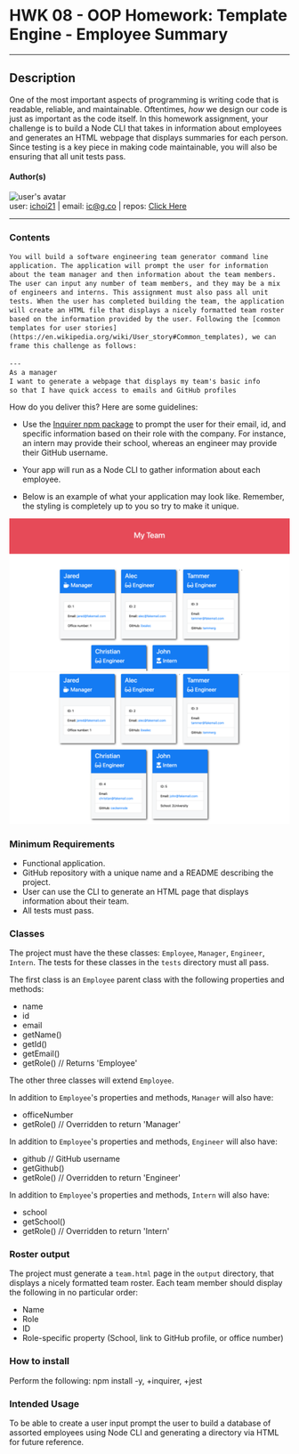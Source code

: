 # HWK 08 - OOP Homework: Template Engine - Employee Summary

---

## Description

One of the most important aspects of programming is writing code that is readable, reliable, and maintainable. Oftentimes, _how_ we design our code is just as important as the code itself. In this homework assignment, your challenge is to build a Node CLI that takes in information about employees and generates an HTML webpage that displays summaries for each person. Since testing is a key piece in making code maintainable, you will also be ensuring that all unit tests pass.

#### Author(s)

![user's avatar](https://avatars3.githubusercontent.com/u/58826890?v=4)<br>
user: [ichoi21](https://github.com/ichoi21) | email: ic@g.co | repos: [Click Here](https://github.com/ichoi21?tab=repositories)

---

### Contents

```
You will build a software engineering team generator command line application. The application will prompt the user for information about the team manager and then information about the team members. The user can input any number of team members, and they may be a mix of engineers and interns. This assignment must also pass all unit tests. When the user has completed building the team, the application will create an HTML file that displays a nicely formatted team roster based on the information provided by the user. Following the [common templates for user stories](https://en.wikipedia.org/wiki/User_story#Common_templates), we can frame this challenge as follows:

---
As a manager
I want to generate a webpage that displays my team's basic info
so that I have quick access to emails and GitHub profiles
```

How do you deliver this? Here are some guidelines:

- Use the [Inquirer npm package](https://github.com/SBoudrias/Inquirer.js/) to prompt the user for their email, id, and specific information based on their role with the company. For instance, an intern may provide their school, whereas an engineer may provide their GitHub username.

- Your app will run as a Node CLI to gather information about each employee.

- Below is an example of what your application may look like. Remember, the styling is completely up to you so try to make it unique.

![Employee Summary 1](./Assets/10-OOP-homework-demo-1.png)
![Employee Summary 2](./Assets/10-OOP-homework-demo-2.png)

### Minimum Requirements

- Functional application.
- GitHub repository with a unique name and a README describing the project.
- User can use the CLI to generate an HTML page that displays information about their team.
- All tests must pass.

### Classes

The project must have the these classes: `Employee`, `Manager`, `Engineer`,
`Intern`. The tests for these classes in the `tests` directory must all pass.

The first class is an `Employee` parent class with the following properties and
methods:

- name
- id
- email
- getName()
- getId()
- getEmail()
- getRole() // Returns 'Employee'

The other three classes will extend `Employee`.

In addition to `Employee`'s properties and methods, `Manager` will also have:

- officeNumber
- getRole() // Overridden to return 'Manager'

In addition to `Employee`'s properties and methods, `Engineer` will also have:

- github // GitHub username
- getGithub()
- getRole() // Overridden to return 'Engineer'

In addition to `Employee`'s properties and methods, `Intern` will also have:

- school
- getSchool()
- getRole() // Overridden to return 'Intern'

### Roster output

The project must generate a `team.html` page in the `output` directory, that displays a nicely formatted team roster. Each team member should display the following in no particular order:

- Name
- Role
- ID
- Role-specific property (School, link to GitHub profile, or office number)

### How to install

Perform the following: npm install -y, +inquirer, +jest

### Intended Usage

To be able to create a user input prompt the user to build a database of assorted employees using Node CLI and generating a directory via HTML for future reference.
